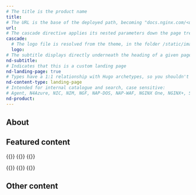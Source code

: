 ```yaml
---
# The title is the product name
title: 
# The URL is the base of the deployed path, becoming "docs.nginx.com/<url>/<other-pages>"
url: 
# The cascade directive applies its nested parameters down the page tree until overwritten
cascade:
  # The logo file is resolved from the theme, in the folder /static/images/icons/
  logo:
# The subtitle displays directly underneath the heading of a given page
nd-subtitle: 
# Indicates that this is a custom landing page
nd-landing-page: true
# Types have a 1:1 relationship with Hugo archetypes, so you shouldn't need to change this
nd-content-type: landing-page
# Intended for internal catalogue and search, case sensitive:
# Agent, N4Azure, NIC, NIM, NGF, NAP-DOS, NAP-WAF, NGINX One, NGINX+, Solutions, Unit
nd-product:
---
```


## About
[//]: # "These are Markdown comments to guide you through document structure. Remove them as you go, as well as any unnecessary sections."
[//]: # "Use underscores for _italics_, and double asterisks for **bold**."
[//]: # "Backticks are for `monospace`, used sparingly and reserved mostly for executable names - they can cause formatting problems. Avoid them in tables: use italics instead."

[//]: # "This initial section introduces the product to a reader: give a short 1-2 sentence summary of what the product does and its value to the reader."
[//]: # "Name specific functionality it provides: avoid ambiguous descriptions such as 'enables efficiency', focus on what makes it unique."

## Featured content
[//]: # "You can add a maximum of three cards: any extra will not display."
[//]: # "One card will take full width page: two will take half width each. Three will stack like an inverse pyramid."
[//]: # "Some examples of content could be the latest release note, the most common install path, and a popular new feature."

{{<card-section isFeaturedSection="true">}}
  {{<card title="<some-title>">}}
    <!-- Each description should be roughly 10 words or less. -->
  {{</card>}}
  <!-- The titleURL and icon are both optional -->
  <!-- Lucide icon names can be found at https://lucide.dev/icons/ -->
  {{<card title="<some-title>" titleUrl="<some-url>" icon="<some-lucide-icon>">}}
    <!-- Each description should be roughly 10 words or less. -->
  {{</card>}}
{{</card-section>}}

## Other content 

[//]: # "You can add any extra content for the page here, such as additional cards, diagrams or text."